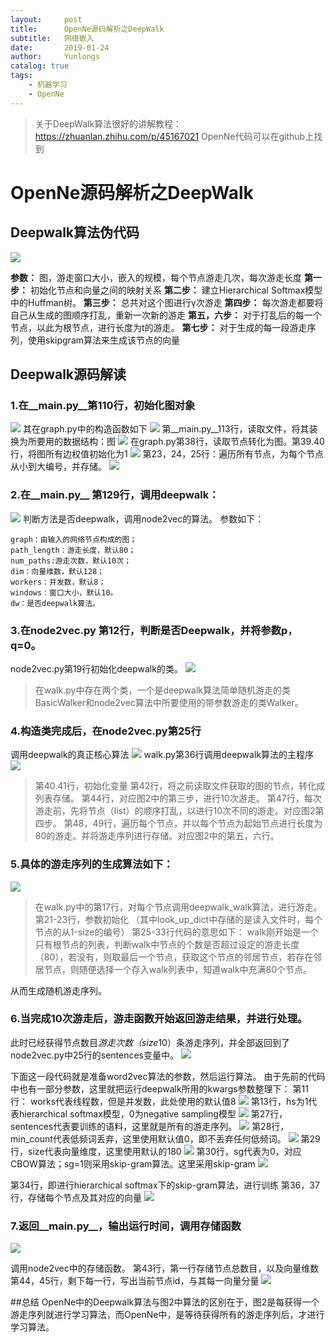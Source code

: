 ```yaml
---
layout:     post
title:      OpenNe源码解析之DeepWalk
subtitle:   网络嵌入
date:       2019-01-24
author:     Yunlongs
catalog: true
tags:
    - 机器学习
    - OpenNe
---
```


>关于DeepWalk算法很好的讲解教程：https://zhuanlan.zhihu.com/p/45167021
OpenNe代码可以在github上找到
# OpenNe源码解析之DeepWalk

## Deepwalk算法伪代码
![](https://yunlongs-1253041399.cos.ap-chengdu.myqcloud.com/image/OpenNe/%E5%9B%BE%E7%89%871.jpg)

**参数：** 图，游走窗口大小，嵌入的规模，每个节点游走几次，每次游走长度
**第一步：** 初始化节点和向量之间的映射关系
**第二步：** 建立Hierarchical Softmax模型中的Huffman树。
**第三步：** 总共对这个图进行γ次游走
**第四步：** 每次游走都要将自己从生成的图顺序打乱，重新一次新的游走
**第五，六步：** 对于打乱后的每一个节点，以此为根节点，进行长度为t的游走。
**第七步：** 对于生成的每一段游走序列，使用skipgram算法来生成该节点的向量

## Deepwalk源码解读
### 1.在__main.py__第110行，初始化图对象
![](https://yunlongs-1253041399.cos.ap-chengdu.myqcloud.com/image/OpenNe/%E5%9B%BE%E7%89%872.jpg)
其在graph.py中的构造函数如下
![](https://yunlongs-1253041399.cos.ap-chengdu.myqcloud.com/image/OpenNe/%E5%9B%BE%E7%89%873.jpg)
第__main.py__113行，读取文件，将其装换为所要用的数据结构：图
![](https://yunlongs-1253041399.cos.ap-chengdu.myqcloud.com/image/OpenNe/%E5%9B%BE%E7%89%874.jpg)
在graph.py第38行，读取节点转化为图。第39.40行，将图所有边权值初始化为1
![](https://yunlongs-1253041399.cos.ap-chengdu.myqcloud.com/image/OpenNe/%E5%9B%BE%E7%89%875.jpg)
第23，24，25行：遍历所有节点，为每个节点从小到大编号，并存储。
![](https://yunlongs-1253041399.cos.ap-chengdu.myqcloud.com/image/OpenNe/%E5%9B%BE%E7%89%877.jpg)


### 2.在__main.py__ 第129行，调用deepwalk：
![](https://yunlongs-1253041399.cos.ap-chengdu.myqcloud.com/image/OpenNe/%E5%9B%BE%E7%89%878.jpg)
判断方法是否deepwalk，调用node2vec的算法。
参数如下：

    graph：由输入的网络节点构成的图；
    path_length：游走长度，默认80；
    num_paths:游走次数，默认10次；
    dim：向量维数，默认128；
    workers：并发数，默认8；
    windows：窗口大小，默认10。
    dw：是否deepwalk算法。

### 3.在node2vec.py 第12行，判断是否Deepwalk，并将参数p，q=0。
node2vec.py第19行初始化deepwalk的类。
![](https://yunlongs-1253041399.cos.ap-chengdu.myqcloud.com/image/OpenNe/%E5%9B%BE%E7%89%879.jpg)
>在walk.py中存在两个类，一个是deepwalk算法简单随机游走的类BasicWalker和node2vec算法中所要使用的带参数游走的类Walker。

### 4.构造类完成后，在node2vec.py第25行
调用deepwalk的真正核心算法
![](https://yunlongs-1253041399.cos.ap-chengdu.myqcloud.com/image/OpenNe/%E5%9B%BE%E7%89%8710.jpg)
walk.py第36行调用deepwalk算法的主程序
![](https://yunlongs-1253041399.cos.ap-chengdu.myqcloud.com/image/OpenNe/%E5%9B%BE%E7%89%8711.jpg)

>第40.41行，初始化变量
第42行，将之前读取文件获取的图的节点，转化成列表存储。
第44行，对应图2中的第三步，进行10次游走。
第47行，每次游走前，先将节点（list）的顺序打乱，以进行10次不同的游走。对应图2第四步。
第48，49行，遍历每个节点，并以每个节点为起始节点进行长度为80的游走。并将游走序列进行存储。对应图2中的第五，六行。

### 5.具体的游走序列的生成算法如下：
![](https://yunlongs-1253041399.cos.ap-chengdu.myqcloud.com/image/OpenNe/%E5%9B%BE%E7%89%8712.jpg)
>在walk.py中的第17行，对每个节点调用deepwalk_walk算法，进行游走。
第21-23行，参数初始化
（其中look_up_dict中存储的是读入文件时，每个节点的从1-size的编号）
第25-33行代码的意思如下：
walk刚开始是一个只有根节点的列表，判断walk中节点的个数是否超过设定的游走长度（80），若没有，则取最后一个节点，获取这个节点的邻居节点，若存在邻居节点，则随便选择一个存入walk列表中，知道walk中充满80个节点。

从而生成随机游走序列。

### 6.当完成10次游走后，游走函数开始返回游走结果，并进行处理。
此时已经获得节点数目*游走次数（size*10）条游走序列，并全部返回到了node2vec.py中25行的sentences变量中。
![](https://yunlongs-1253041399.cos.ap-chengdu.myqcloud.com/image/OpenNe/%E5%9B%BE%E7%89%8713.jpg)

下面这一段代码就是准备word2vec算法的参数，然后运行算法。
由于先前的代码中也有一部分参数，这里就把运行deepwalk所用的kwargs参数整理下：
第11行： works代表线程数，但是并发数，此处使用的默认值8
![](https://yunlongs-1253041399.cos.ap-chengdu.myqcloud.com/image/OpenNe/TIM%E6%88%AA%E5%9B%BE20190131132533.jpg)
第13行，hs为1代表hierarchical softmax模型，0为negative sampling模型
![](https://yunlongs-1253041399.cos.ap-chengdu.myqcloud.com/image/OpenNe/%E5%9B%BE%E7%89%8714.jpg)
第27行，sentences代表要训练的语料，这里就是所有的游走序列。
![](https://yunlongs-1253041399.cos.ap-chengdu.myqcloud.com/image/OpenNe/%E5%9B%BE%E7%89%8715.jpg)
第28行，min_count代表低频词丢弃，这里使用默认值0，即不丢弃任何低频词。
![](https://yunlongs-1253041399.cos.ap-chengdu.myqcloud.com/image/OpenNe/%E5%9B%BE%E7%89%8716.jpg)
第29行，size代表向量维度，这里使用默认的180
![](https://yunlongs-1253041399.cos.ap-chengdu.myqcloud.com/image/OpenNe/%E5%9B%BE%E7%89%8717.jpg)
第30行，sg代表为0，对应CBOW算法；sg=1则采用skip-gram算法。这里采用skip-gram
![](https://yunlongs-1253041399.cos.ap-chengdu.myqcloud.com/image/OpenNe/%E5%9B%BE%E7%89%8718.jpg)

第34行，即进行hierarchical softmax下的skip-gram算法，进行训练
第36，37行，存储每个节点及其对应的向量
![](https://yunlongs-1253041399.cos.ap-chengdu.myqcloud.com/image/OpenNe/%E5%9B%BE%E7%89%8719.jpg)

### 7.返回__main.py__，输出运行时间，调用存储函数
![](https://yunlongs-1253041399.cos.ap-chengdu.myqcloud.com/image/OpenNe/%E5%9B%BE%E7%89%8720.jpg)

调用node2vec中的存储函数。
第43行，第一行存储节点总数目，以及向量维数
第44，45行，剩下每一行，写出当前节点id，与其每一向量分量
![](https://yunlongs-1253041399.cos.ap-chengdu.myqcloud.com/image/OpenNe/%E5%9B%BE%E7%89%8721.jpg)

##总结
OpenNe中的Deepwalk算法与图2中算法的区别在于，图2是每获得一个游走序列就进行学习算法，而OpenNe中，是等待获得所有的游走序列后，才进行学习算法。